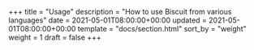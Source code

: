 +++
title = "Usage"
description = "How to use Biscuit from various languages"
date = 2021-05-01T08:00:00+00:00
updated = 2021-05-01T08:00:00+00:00
template = "docs/section.html"
sort_by = "weight"
weight = 1
draft = false
+++
